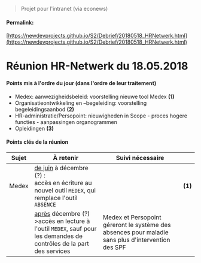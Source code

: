 <link rel="stylesheet" href="https://newdevprojects.github.io/S2/S2.css">

> Projet pour l'intranet (via econews)

#### Permalink: 
[https://newdevprojects.github.io/S2/Debrief/20180518_HRNetwerk.html](https://newdevprojects.github.io/S2/Debrief/20180518_HRNetwerk.html)

# Réunion HR-Netwerk du 18.05.2018

#### Points mis à l'ordre du jour (dans l'ordre de leur traitement)

* Medex: aanwezigheidsbeleid: voorstelling
nieuwe tool Medex **(1)**
* Organisatieontwikkeling en –begeleiding: voorstelling begeleidingsaanbod **(2)**
* HR-administratie/Persopoint: nieuwigheden in Scope - proces hogere functies - aanpassingen organogrammen
* Opleidingen **(3)**

#### Points clés de la réunion

| Sujet | &Agrave; retenir | Suivi nécessaire | &nbsp; |
| --- | --- | --- | --- |
| Medex | <u>de juin</u> à décembre (?) :<br>accès en écriture au nouvel outil `MEDEX`, qui remplace l'outil `ABSENCE` | &nbsp; | **(1)** |
| &nbsp; | <u>après</u> décembre (?)<br>>accès en lecture à l'outil `MEDEX`, sauf pour les demandes de contrôles de la part des services | Medex et Persopoint géreront le système des absences pour maladie sans plus d'intervention des SPF | &nbsp; |


